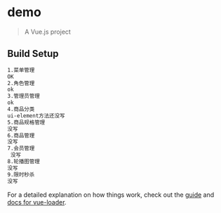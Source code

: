 # demo

> A Vue.js project

## Build Setup

``` bash
1.菜单管理
OK
2.角色管理
ok
3.管理员管理
ok
4.商品分类
ui-element方法还没写
5.商品规格管理
没写
6.商品管理
没写
7.会员管理
 没写
8.轮播图管理
没写
9.限时秒杀
没写
```

For a detailed explanation on how things work, check out the [guide](http://vuejs-templates.github.io/webpack/) and [docs for vue-loader](http://vuejs.github.io/vue-loader).
